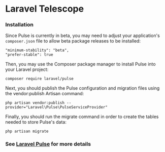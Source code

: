 # Laravel Telescope

### Installation
Since Pulse is currently in beta, you may need to adjust your application's `composer.json` file to allow beta package releases to be installed:
``` 
"minimum-stability": "beta",
"prefer-stable": true
```
Then, you may use the Composer package manager to install Pulse into your Laravel project:
``` 
composer require laravel/pulse
```
Next, you should publish the Pulse configuration and migration files using the vendor:publish Artisan command:
``` 
php artisan vendor:publish --provider="Laravel\Pulse\PulseServiceProvider"
```
Finally, you should run the migrate command in order to create the tables needed to store Pulse's data:

``` 
php artisan migrate
```

### See [Laravel Pulse](https://laravel.com/docs/10.x/pulse) for more details
